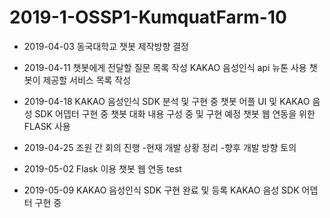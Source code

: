 # 2019-1-OSSP1-KumquatFarm-10


* 2019-04-03
	동국대학교 챗봇 제작방향 결정

* 2019-04-11
	챗봇에게 전달할 질문 목록 작성
	KAKAO 음성인식 api 뉴톤 사용
	챗봇이 제공할 서비스 목록 작성

* 2019-04-18
	KAKAO 음성인식 SDK 분석 및 구현 중
	챗봇 어플 UI 및 KAKAO 음성 SDK 어뎁터 구현 중
	챗봇 대화 내용 구성 중 및 구현 예정
	챗봇 웹 연동을 위한 FLASK 사용

* 2019-04-25
	조원 간 회의 진행
		-현재 개발 상황 정리
		-향후 개발 방향 토의

* 2019-05-02
	Flask 이용 챗봇 웹 연동 test

* 2019-05-09
	KAKAO 음성인식 SDK 구현 완료 및 등록
	KAKAO 음성 SDK 어뎁터 구현 중

